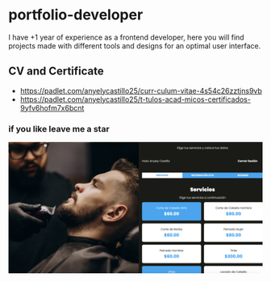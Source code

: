 # portfolio-developer

<p align="center">
   <a href="https://github.com/anyely-castillo" target="_blank"><ion-icon name="logo-github"></ion-icon></a>
  <a href="https://www.instagram.com/arq.castilloaa/?hl=es" target="_blank"><ion-icon name="logo-instagram"></ion-icon></a>
  <a href="https://www.linkedin.com/in/anyely-castillo-duarte" target="_blank"><ion-icon name="logo-linkedin"></ion-icon>
  </a>
</p>

I have +1 year of experience as a frontend developer, here you will find projects made with different tools and designs for an optimal user interface.

## CV and Certificate

- https://padlet.com/anyelycastillo25/curr-culum-vitae-4s54c26zztjns9vb
- https://padlet.com/anyelycastillo25/t-tulos-acad-micos-certificados-9yfv6hofm7x6bcnt 

### if you like leave me a star

[![img](./src/img/readme.png)](https://anyelycastillo.es/)
